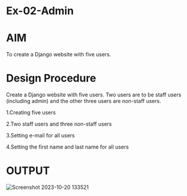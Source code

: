 # Ex-02-Admin

# AIM
To create a Django website with five users.

# Design Procedure
Create a Django website with five users. Two users are to be staff users (including admin) and the other three users are non-staff users.

1.Creating five users

2.Two staff users and three non-staff users

3.Setting e-mail for all users

4.Setting the first name and last name for all users

# OUTPUT
![Screenshot 2023-10-20 133521](https://github.com/KSTamilarasan17/ODD2023-WT-Ex-02-Admin/assets/138849236/b3d19cd6-d9d1-4a95-b866-f6b04d506783)
